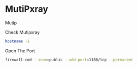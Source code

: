 # MutiPxray
Mutip

Check Mutipxray
```bash
hostname -I
````
Open The Port

````bash
firewall-cmd --zone=public --add-port=1180/tcp --permanent
````
